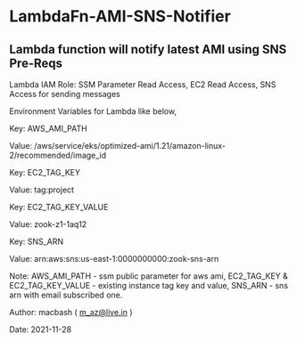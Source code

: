 # LambdaFn-AMI-SNS-Notifier
Lambda function will notify latest AMI using SNS
Pre-Reqs
--------

Lambda IAM Role: SSM Parameter Read Access, EC2 Read Access, SNS Access for sending messages

Environment Variables for Lambda like below,

Key: AWS_AMI_PATH

Value: /aws/service/eks/optimized-ami/1.21/amazon-linux-2/recommended/image_id

Key: EC2_TAG_KEY

Value: tag:project

Key: EC2_TAG_KEY_VALUE

Value: zook-z1-1aq12

Key: SNS_ARN

Value: arn:aws:sns:us-east-1:0000000000:zook-sns-arn

Note: AWS_AMI_PATH - ssm public parameter for aws ami, EC2_TAG_KEY & EC2_TAG_KEY_VALUE - existing instance tag key and value, SNS_ARN - sns arn with email subscribed one.

Author: macbash ( m_az@live.in )

Date: 2021-11-28
